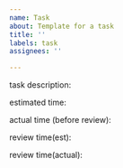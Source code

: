 ```yaml
---
name: Task
about: Template for a task
title: ''
labels: task
assignees: ''

---
```


task description:



estimated time:

actual time (before review):

review time(est):

review time(actual):
